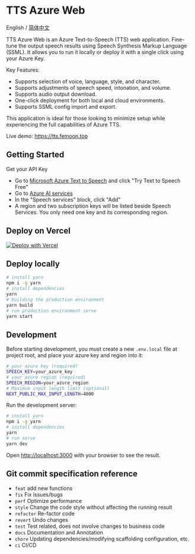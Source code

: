 # TTS Azure Web

English / [简体中文](./README_CN.md)

TTS Azure Web is an Azure Text-to-Speech (TTS) web application. Fine-tune the output speech results using Speech Synthesis Markup Language (SSML). It allows you to run it locally or deploy it with a single click using your Azure Key.

Key Features:

- Supports selection of voice, language, style, and character.
- Supports adjustments of speech speed, intonation, and volume.
- Supports audio output download.
- One-click deployment for both local and cloud environments.
- Supports SSML config import and export.

This application is ideal for those looking to minimize setup while experiencing the full capabilities of Azure TTS.

Live demo: https://tts.femoon.top

## Getting Started

Get your API Key

- Go to [Microsoft Azure Text to Speech](https://azure.microsoft.com/en-us/products/ai-services/text-to-speech/) and click "Try Text to Speech Free"
- Go to [Azure AI services](https://portal.azure.com/#view/Microsoft_Azure_ProjectOxford/CognitiveServicesHub/~/SpeechServices)
- In the "Speech services" block, click "Add"
- A region and two subscription keys will be listed beside Speech Services. You only need one key and its corresponding region.

## Deploy on Vercel

[![Deploy with Vercel](https://vercel.com/button)](https://vercel.com/new/clone?repository-url=https%3A%2F%2Fgithub.com%2FFemoon%2Ftts-azure-web&env=SPEECH_KEY&env=SPEECH_REGION&project-name=tts-azure-web&repository-name=tts-azure-web)

## Deploy locally

```bash
# install yarn
npm i -g yarn
# install dependencies
yarn
# building the production environment
yarn build
# run production environment serve
yarn start
```

## Development

Before starting development, you must create a new `.env.local` file at project root, and place your azure key and region into it:

```bash
# your azure key (required)
SPEECH_KEY=your_azure_key
# your azure region (required)
SPEECH_REGION=your_azure_region
# Maximum input length limit (optional)
NEXT_PUBLIC_MAX_INPUT_LENGTH=4000
```

Run the development server:

```bash
# install yarn
npm i -g yarn
# install dependencies
yarn
# run serve
yarn dev
```

Open [http://localhost:3000](http://localhost:3000/) with your browser to see the result.

## Git commit specification reference

- `feat` add new functions
- `fix` Fix issues/bugs
- `perf` Optimize performance
- `style` Change the code style without affecting the running result
- `refactor` Re-factor code
- `revert` Undo changes
- `test` Test related, does not involve changes to business code
- `docs` Documentation and Annotation
- `chore` Updating dependencies/modifying scaffolding configuration, etc.
- `ci` CI/CD
